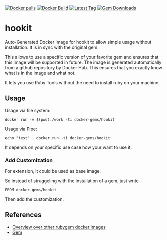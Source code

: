[![Docker pulls](https://img.shields.io/docker/pulls/rubygem/hookit.svg)](https://hub.docker.com/r/rubygem/hookit/)
[![Docker Build](https://img.shields.io/docker/automated/rubygem/hookit.svg)](https://hub.docker.com/r/rubygem/hookit/)
[![Latest Tag](https://img.shields.io/github/tag/docker-rubygem/hookit.svg)](https://hub.docker.com/r/rubygem/hookit/)
[![Gem Downloads](https://img.shields.io/gem/dt/hookit.svg)](https://rubygems.org/gems/hookit/)
# hookit

Auto-Generated Docker image for hookit to allow simple usage without installation.
It is in sync with the original gem.

This allows to use a specific version of your favorite gem and ensures that this image will be supported in future.
The image is generated automatically from a github repository by Docker Hub.
This ensures that you exactly know what is in the image and what not.

It lets you use Ruby Tools without the need to install ruby on your machine.

## Usage

Usage via file system:

`docker run -v $(pwd):/work -ti docker-gems/hookit`

Usage via Pipe:

`echo "test" | docker run -ti docker-gems/hookit`

It depends on your specific use case how your want to use it.

### Add Customization

For extension, it could be used as base image.

So instead of struggeling with the installation of a gem, just write

`FROM docker-gems/hookit`

Then add the customization.

## References

 - [Overview over other rubygem docker images](https://github.com/thinkbot/docker-rubygem)
 - [Gem](https://rubygems.org/gems/hookit/)
